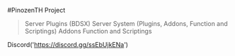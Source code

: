 
#PinozenTH Project

> Server Plugins (BDSX)
> Server System (Plugins, Addons, Function and Scriptings)
> Addons
> Function and Scriptings

Discord('https://discord.gg/ssEbUjkENa')
